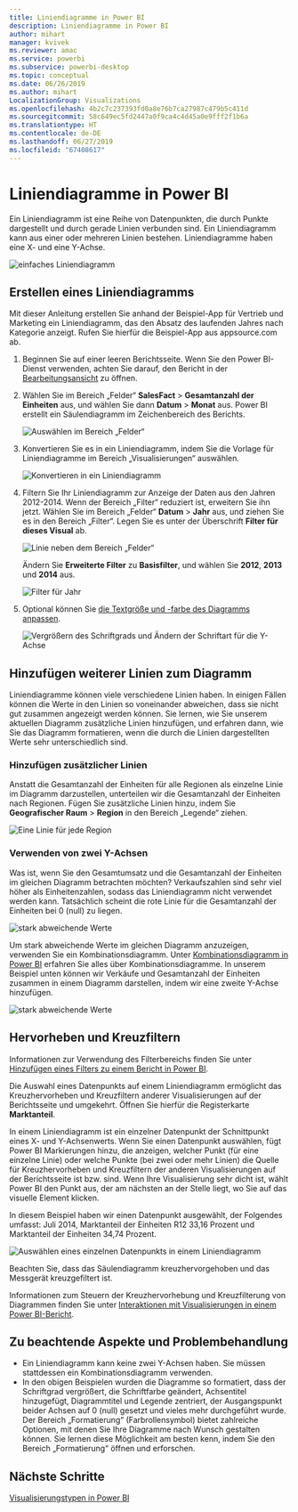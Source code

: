```yaml
---
title: Liniendiagramme in Power BI
description: Liniendiagramme in Power BI
author: mihart
manager: kvivek
ms.reviewer: amac
ms.service: powerbi
ms.subservice: powerbi-desktop
ms.topic: conceptual
ms.date: 06/26/2019
ms.author: mihart
LocalizationGroup: Visualizations
ms.openlocfilehash: 4b2c7c237393fd0a8e76b7ca27987c479b5c411d
ms.sourcegitcommit: 58c649ec5fd2447a0f9ca4c4d45a0e9fff2f1b6a
ms.translationtype: HT
ms.contentlocale: de-DE
ms.lasthandoff: 06/27/2019
ms.locfileid: "67408617"
---
```

# <a name="line-charts-in-power-bi"></a>Liniendiagramme in Power BI
Ein Liniendiagramm ist eine Reihe von Datenpunkten, die durch Punkte dargestellt und durch gerade Linien verbunden sind. Ein Liniendiagramm kann aus einer oder mehreren Linien bestehen. Liniendiagramme haben eine X- und eine Y-Achse. 

![einfaches Liniendiagramm](media/power-bi-line-charts/power-bi-line.png)

## <a name="create-a-line-chart"></a>Erstellen eines Liniendiagramms
Mit dieser Anleitung erstellen Sie anhand der Beispiel-App für Vertrieb und Marketing ein Liniendiagramm, das den Absatz des laufenden Jahres nach Kategorie anzeigt. Rufen Sie hierfür die Beispiel-App aus appsource.com ab.

1. Beginnen Sie auf einer leeren Berichtsseite. Wenn Sie den Power BI-Dienst verwenden, achten Sie darauf, den Bericht in der [Bearbeitungsansicht](../service-interact-with-a-report-in-editing-view.md) zu öffnen.

2. Wählen Sie im Bereich „Felder“ **SalesFact** \> **Gesamtanzahl der Einheiten** aus, und wählen Sie dann **Datum** > **Monat** aus.  Power BI erstellt ein Säulendiagramm im Zeichenbereich des Berichts.

    ![Auswählen im Bereich „Felder“](media/power-bi-line-charts/power-bi-step1.png)

4. Konvertieren Sie es in ein Liniendiagramm, indem Sie die Vorlage für Liniendiagramme im Bereich „Visualisierungen“ auswählen. 

    ![Konvertieren in ein Liniendiagramm](media/power-bi-line-charts/power-bi-convert-to-line.png)
   

4. Filtern Sie Ihr Liniendiagramm zur Anzeige der Daten aus den Jahren 2012-2014. Wenn der Bereich „Filter“ reduziert ist, erweitern Sie ihn jetzt. Wählen Sie im Bereich „Felder“ **Datum** \> **Jahr** aus, und ziehen Sie es in den Bereich „Filter“. Legen Sie es unter der Überschrift **Filter für dieses Visual**  ab. 
     
    ![Linie neben dem Bereich „Felder“](media/power-bi-line-charts/power-bi-year-filter.png)

    Ändern Sie **Erweiterte Filter** zu **Basisfilter**, und wählen Sie **2012**, **2013** und **2014** aus.

    ![Filter für Jahr](media/power-bi-line-charts/power-bi-filter-year.png)

6. Optional können Sie [die Textgröße und -farbe des Diagramms anpassen](power-bi-visualization-customize-title-background-and-legend.md). 

    ![Vergrößern des Schriftgrads und Ändern der Schriftart für die Y-Achse](media/power-bi-line-charts/power-bi-line-3years.png)

## <a name="add-additional-lines-to-the-chart"></a>Hinzufügen weiterer Linien zum Diagramm
Liniendiagramme können viele verschiedene Linien haben. In einigen Fällen können die Werte in den Linien so voneinander abweichen, dass sie nicht gut zusammen angezeigt werden können. Sie lernen, wie Sie unserem aktuellen Diagramm zusätzliche Linien hinzufügen, und erfahren dann, wie Sie das Diagramm formatieren, wenn die durch die Linien dargestellten Werte sehr unterschiedlich sind. 

### <a name="add-additional-lines"></a>Hinzufügen zusätzlicher Linien
Anstatt die Gesamtanzahl der Einheiten für alle Regionen als einzelne Linie im Diagramm darzustellen, unterteilen wir die Gesamtanzahl der Einheiten nach Regionen. Fügen Sie zusätzliche Linien hinzu, indem Sie **Geografischer Raum** > **Region** in den Bereich „Legende“ ziehen.

   ![Eine Linie für jede Region](media/power-bi-line-charts/power-bi-line-regions.png)


### <a name="use-two-y-axes"></a>Verwenden von zwei Y-Achsen
Was ist, wenn Sie den Gesamtumsatz und die Gesamtanzahl der Einheiten im gleichen Diagramm betrachten möchten? Verkaufszahlen sind sehr viel höher als Einheitenzahlen, sodass das Liniendiagramm nicht verwendet werden kann. Tatsächlich scheint die rote Linie für die Gesamtanzahl der Einheiten bei 0 (null) zu liegen.

   ![stark abweichende Werte](media/power-bi-line-charts/power-bi-diverging.png)

Um stark abweichende Werte im gleichen Diagramm anzuzeigen, verwenden Sie ein Kombinationsdiagramm. Unter [Kombinationsdiagramm in Power BI](power-bi-visualization-combo-chart.md) erfahren Sie alles über Kombinationsdiagramme. In unserem Beispiel unten können wir Verkäufe und Gesamtanzahl der Einheiten zusammen in einem Diagramm darstellen, indem wir eine zweite Y-Achse hinzufügen. 

   ![stark abweichende Werte](media/power-bi-line-charts/power-bi-dual-axes.png)

## <a name="highlighting-and-cross-filtering"></a>Hervorheben und Kreuzfiltern
Informationen zur Verwendung des Filterbereichs finden Sie unter [Hinzufügen eines Filters zu einem Bericht in Power BI](../power-bi-report-add-filter.md).

Die Auswahl eines Datenpunkts auf einem Liniendiagramm ermöglicht das Kreuzhervorheben und Kreuzfiltern anderer Visualisierungen auf der Berichtsseite und umgekehrt. Öffnen Sie hierfür die Registerkarte **Marktanteil**.  

In einem Liniendiagramm ist ein einzelner Datenpunkt der Schnittpunkt eines X- und Y-Achsenwerts. Wenn Sie einen Datenpunkt auswählen, fügt Power BI Markierungen hinzu, die anzeigen, welcher Punkt (für eine einzelne Linie) oder welche Punkte (bei zwei oder mehr Linien) die Quelle für Kreuzhervorheben und Kreuzfiltern der anderen Visualisierungen auf der Berichtsseite ist bzw. sind. Wenn Ihre Visualisierung sehr dicht ist, wählt Power BI den Punkt aus, der am nächsten an der Stelle liegt, wo Sie auf das visuelle Element klicken.

In diesem Beispiel haben wir einen Datenpunkt ausgewählt, der Folgendes umfasst: Juli 2014, Marktanteil der Einheiten R12 33,16 Prozent und Marktanteil der Einheiten 34,74 Prozent.

![Auswählen eines einzelnen Datenpunkts in einem Liniendiagramm](media/power-bi-line-charts/power-bi-single-select.png)

Beachten Sie, dass das Säulendiagramm kreuzhervorgehoben und das Messgerät kreuzgefiltert ist.

Informationen zum Steuern der Kreuzhervorhebung und Kreuzfilterung von Diagrammen finden Sie unter [Interaktionen mit Visualisierungen in einem Power BI-Bericht](../service-reports-visual-interactions.md).

## <a name="considerations-and-troubleshooting"></a>Zu beachtende Aspekte und Problembehandlung
* Ein Liniendiagramm kann keine zwei Y-Achsen haben.  Sie müssen stattdessen ein Kombinationsdiagramm verwenden.
* In den obigen Beispielen wurden die Diagramme so formatiert, dass der Schriftgrad vergrößert, die Schriftfarbe geändert, Achsentitel hinzugefügt, Diagrammtitel und Legende zentriert, der Ausgangspunkt beider Achsen auf 0 (null) gesetzt und vieles mehr durchgeführt wurde. Der Bereich „Formatierung“ (Farbrollensymbol) bietet zahlreiche Optionen, mit denen Sie Ihre Diagramme nach Wunsch gestalten können. Sie lernen diese Möglichkeit am besten kenn, indem Sie den Bereich „Formatierung“ öffnen und erforschen.

## <a name="next-steps"></a>Nächste Schritte

[Visualisierungstypen in Power BI](power-bi-visualization-types-for-reports-and-q-and-a.md)


